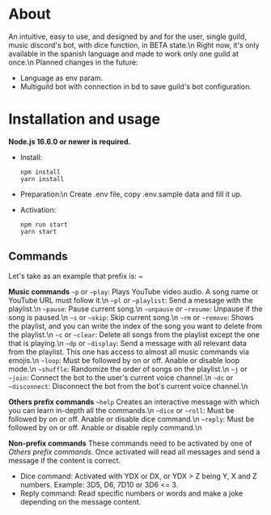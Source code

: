# About

An intuitive, easy to use, and designed by and for the user, single guild, music discord's bot, with dice function, in BETA state.\n
Right now, it's only available in the spanish language and made to work only one guild at once.\n
Planned changes in the future:

-   Language as env param.
-   Multiguild bot with connection in bd to save guild's bot configuration.

# Installation and usage

**Node.js 16.6.0 or newer is required.**

-   Install:

    ```
    npm install
    yarn install
    ```

-   Preparation:\n
    Create .env file, copy .env.sample data and fill it up.

-   Activation:
    ```
    npm run start
    yarn start
    ```

## Commands

Let's take as an example that prefix is: ~

**Music commands**
`~p` or `~play`: Plays YouTube video audio. A song name or YouTube URL must follow it.\n
`~pl` or `~playlist`: Send a message with the playlist.\n
`~pause`: Pause current song.\n
`~unpause` or `~resume`: Unpause if the song is paused.\n
`~s` or `~skip`: Skip current song.\n
`~rm` or `~remove`: Shows the playlist, and you can write the index of the song you want to delete from the playlist.\n
`~c` or `~clear`: Delete all songs from the playlist except the one that is playing.\n
`~dp` or `~display`: Send a message with all relevant data from the playlist. This one has access to almost all music commands via emojis.\n
`~loop`: Must be followed by on or off. Anable or disable loop mode.\n
`~shuffle`: Randomize the order of songs on the playlist.\n
`~j` or `~join`: Connect the bot to the user's current voice channel.\n
`~dc` or `~disconnect`: Disconnect the bot from the bot's current voice channel.\n

**Others prefix commands**
`~help` Creates an interactive message with which you can learn in-depth all the commands.\n
`~dice` or `~roll`: Must be followed by on or off. Anable or disable dice command.\n
`~reply`: Must be followed by on or off. Anable or disable reply command.\n

**Non-prefix commands**
These commands need to be activated by one of _Others prefix commands_. Once activated will read all messages and send a message if the content is correct.

-   Dice command: Activated with YDX or DX, or YDX > Z being Y, X and Z numbers. Example: 3D5, D6, 7D10 or 3D6 <= 3.
-   Reply command: Read specific numbers or words and make a joke depending on the message content.
